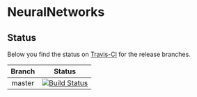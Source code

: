 # NeuralNetworks


Status
------

Below you find the status on [Travis-CI](https://travis-ci.org/ralf-meyer/NeuralNetworks) for the release branches.

| Branch   |      Status   | 
|:--------:|:-------------:|
| master   | [![Build Status](https://travis-ci.org/ralf-meyer/NeuralNetworks.svg?branch=master)](https://travis-ci.org/ralf-meyer/NeuralNetworks) |
